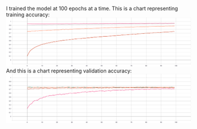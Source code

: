 I trained the model at 100 epochs at a time. This is a chart representing training accuracy:
<img src="train.svg">
And this is a chart representing validation accuracy:
<img src="validation.svg">